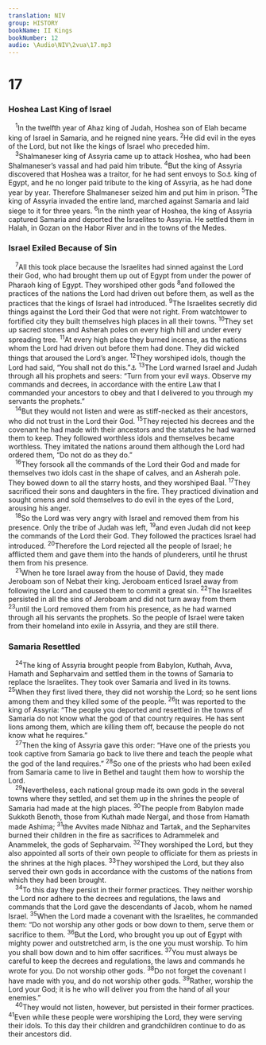 ```yaml
---
translation: NIV
group: HISTORY
bookName: II Kings 
bookNumber: 12
audio: \Audio\NIV\2vua\17.mp3
---
```


<div class="title"><h1>17</h1><h3>Hoshea Last King of Israel </h3></div>
<span class="verse 2vua_17_1"> <sup>1</sup>In the twelfth year of Ahaz king of Judah, Hoshea son of Elah became king of Israel in Samaria, and he reigned nine years. </span>
<span class="verse 2vua_17_2"><sup>2</sup>He did evil in the eyes of the Lord, but not like the kings of Israel who preceded him. <br/></span>
<span class="verse 2vua_17_3"> <sup>3</sup>Shalmaneser king of Assyria came up to attack Hoshea, who had been Shalmaneser’s vassal and had paid him tribute. </span>
<span class="verse 2vua_17_4"><sup>4</sup>But the king of Assyria discovered that Hoshea was a traitor, for he had sent envoys to So<a data-toggle="tooltip" data-placement="bottom" title="is probably an abbreviation for Osorkon.">⚓</a> king of Egypt, and he no longer paid tribute to the king of Assyria, as he had done year by year. Therefore Shalmaneser seized him and put him in prison. </span>
<span class="verse 2vua_17_5"><sup>5</sup>The king of Assyria invaded the entire land, marched against Samaria and laid siege to it for three years. </span>
<span class="verse 2vua_17_6"><sup>6</sup>In the ninth year of Hoshea, the king of Assyria captured Samaria and deported the Israelites to Assyria. He settled them in Halah, in Gozan on the Habor River and in the towns of the Medes. <br/></span>
<div class="title"><h3>Israel Exiled Because of Sin </h3></div>
<span class="verse 2vua_17_7"> <sup>7</sup>All this took place because the Israelites had sinned against the Lord their God, who had brought them up out of Egypt from under the power of Pharaoh king of Egypt. They worshiped other gods </span>
<span class="verse 2vua_17_8"><sup>8</sup>and followed the practices of the nations the Lord had driven out before them, as well as the practices that the kings of Israel had introduced. </span>
<span class="verse 2vua_17_9"><sup>9</sup>The Israelites secretly did things against the Lord their God that were not right. From watchtower to fortified city they built themselves high places in all their towns. </span>
<span class="verse 2vua_17_10"><sup>10</sup>They set up sacred stones and Asherah poles on every high hill and under every spreading tree. </span>
<span class="verse 2vua_17_11"><sup>11</sup>At every high place they burned incense, as the nations whom the Lord had driven out before them had done. They did wicked things that aroused the Lord’s anger. </span>
<span class="verse 2vua_17_12"><sup>12</sup>They worshiped idols, though the Lord had said, “You shall not do this.”<a data-toggle="tooltip" data-placement="bottom" title="Exodus 20:4,5">⚓</a></span>
<span class="verse 2vua_17_13"><sup>13</sup>The Lord warned Israel and Judah through all his prophets and seers: “Turn from your evil ways. Observe my commands and decrees, in accordance with the entire Law that I commanded your ancestors to obey and that I delivered to you through my servants the prophets.” <br/></span>
<span class="verse 2vua_17_14"> <sup>14</sup>But they would not listen and were as stiff-necked as their ancestors, who did not trust in the Lord their God. </span>
<span class="verse 2vua_17_15"><sup>15</sup>They rejected his decrees and the covenant he had made with their ancestors and the statutes he had warned them to keep. They followed worthless idols and themselves became worthless. They imitated the nations around them although the Lord had ordered them, “Do not do as they do.” <br/></span>
<span class="verse 2vua_17_16"> <sup>16</sup>They forsook all the commands of the Lord their God and made for themselves two idols cast in the shape of calves, and an Asherah pole. They bowed down to all the starry hosts, and they worshiped Baal. </span>
<span class="verse 2vua_17_17"><sup>17</sup>They sacrificed their sons and daughters in the fire. They practiced divination and sought omens and sold themselves to do evil in the eyes of the Lord, arousing his anger. <br/></span>
<span class="verse 2vua_17_18"> <sup>18</sup>So the Lord was very angry with Israel and removed them from his presence. Only the tribe of Judah was left, </span>
<span class="verse 2vua_17_19"><sup>19</sup>and even Judah did not keep the commands of the Lord their God. They followed the practices Israel had introduced. </span>
<span class="verse 2vua_17_20"><sup>20</sup>Therefore the Lord rejected all the people of Israel; he afflicted them and gave them into the hands of plunderers, until he thrust them from his presence. <br/></span>
<span class="verse 2vua_17_21"> <sup>21</sup>When he tore Israel away from the house of David, they made Jeroboam son of Nebat their king. Jeroboam enticed Israel away from following the Lord and caused them to commit a great sin. </span>
<span class="verse 2vua_17_22"><sup>22</sup>The Israelites persisted in all the sins of Jeroboam and did not turn away from them </span>
<span class="verse 2vua_17_23"><sup>23</sup>until the Lord removed them from his presence, as he had warned through all his servants the prophets. So the people of Israel were taken from their homeland into exile in Assyria, and they are still there. <br/></span>
<div class="title"><h3>Samaria Resettled </h3></div>
<span class="verse 2vua_17_24"> <sup>24</sup>The king of Assyria brought people from Babylon, Kuthah, Avva, Hamath and Sepharvaim and settled them in the towns of Samaria to replace the Israelites. They took over Samaria and lived in its towns. </span>
<span class="verse 2vua_17_25"><sup>25</sup>When they first lived there, they did not worship the Lord; so he sent lions among them and they killed some of the people. </span>
<span class="verse 2vua_17_26"><sup>26</sup>It was reported to the king of Assyria: “The people you deported and resettled in the towns of Samaria do not know what the god of that country requires. He has sent lions among them, which are killing them off, because the people do not know what he requires.” <br/></span>
<span class="verse 2vua_17_27"> <sup>27</sup>Then the king of Assyria gave this order: “Have one of the priests you took captive from Samaria go back to live there and teach the people what the god of the land requires.” </span>
<span class="verse 2vua_17_28"><sup>28</sup>So one of the priests who had been exiled from Samaria came to live in Bethel and taught them how to worship the Lord. <br/></span>
<span class="verse 2vua_17_29"> <sup>29</sup>Nevertheless, each national group made its own gods in the several towns where they settled, and set them up in the shrines the people of Samaria had made at the high places. </span>
<span class="verse 2vua_17_30"><sup>30</sup>The people from Babylon made Sukkoth Benoth, those from Kuthah made Nergal, and those from Hamath made Ashima; </span>
<span class="verse 2vua_17_31"><sup>31</sup>the Avvites made Nibhaz and Tartak, and the Sepharvites burned their children in the fire as sacrifices to Adrammelek and Anammelek, the gods of Sepharvaim. </span>
<span class="verse 2vua_17_32"><sup>32</sup>They worshiped the Lord, but they also appointed all sorts of their own people to officiate for them as priests in the shrines at the high places. </span>
<span class="verse 2vua_17_33"><sup>33</sup>They worshiped the Lord, but they also served their own gods in accordance with the customs of the nations from which they had been brought. <br/></span>
<span class="verse 2vua_17_34"> <sup>34</sup>To this day they persist in their former practices. They neither worship the Lord nor adhere to the decrees and regulations, the laws and commands that the Lord gave the descendants of Jacob, whom he named Israel. </span>
<span class="verse 2vua_17_35"><sup>35</sup>When the Lord made a covenant with the Israelites, he commanded them: “Do not worship any other gods or bow down to them, serve them or sacrifice to them. </span>
<span class="verse 2vua_17_36"><sup>36</sup>But the Lord, who brought you up out of Egypt with mighty power and outstretched arm, is the one you must worship. To him you shall bow down and to him offer sacrifices. </span>
<span class="verse 2vua_17_37"><sup>37</sup>You must always be careful to keep the decrees and regulations, the laws and commands he wrote for you. Do not worship other gods. </span>
<span class="verse 2vua_17_38"><sup>38</sup>Do not forget the covenant I have made with you, and do not worship other gods. </span>
<span class="verse 2vua_17_39"><sup>39</sup>Rather, worship the Lord your God; it is he who will deliver you from the hand of all your enemies.” <br/></span>
<span class="verse 2vua_17_40"> <sup>40</sup>They would not listen, however, but persisted in their former practices. </span>
<span class="verse 2vua_17_41"><sup>41</sup>Even while these people were worshiping the Lord, they were serving their idols. To this day their children and grandchildren continue to do as their ancestors did. <br/></span>
